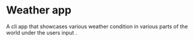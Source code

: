 # Weather app
A cli app that showcases various weather condition in various parts of the world under the users input .